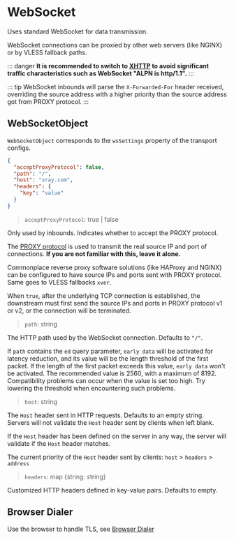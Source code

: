 # WebSocket

Uses standard WebSocket for data transmission.

WebSocket connections can be proxied by other web servers (like NGINX) or by VLESS fallback paths.

::: danger
**It is recommended to switch to [XHTTP](https://github.com/XTLS/Xray-core/discussions/4113) to avoid significant traffic characteristics such as WebSocket "ALPN is http/1.1".**
:::

::: tip
WebSocket inbounds will parse the `X-Forwarded-For` header received, overriding the source address with a higher priority than the source address got from PROXY protocol.
:::

## WebSocketObject

`WebSocketObject` corresponds to the `wsSettings` property of the transport configs.

```json
{
  "acceptProxyProtocol": false,
  "path": "/",
  "host": "xray.com",
  "headers": {
    "key": "value"
  }
}
```

> `acceptProxyProtocol`: true | false

Only used by inbounds. Indicates whether to accept the PROXY protocol.

The [PROXY protocol](https://www.haproxy.org/download/2.2/doc/proxy-protocol.txt) is used to transmit the real source IP and port of connections. **If you are not familiar with this, leave it alone.**

Commonplace reverse proxy software solutions (like HAProxy and NGINX) can be configured to have source IPs and ports sent with PROXY protocol. Same goes to VLESS fallbacks `xver`.

When `true`, after the underlying TCP connection is established, the downstream must first send the source IPs and ports in PROXY protocol v1 or v2, or the connection will be terminated.

> `path`: string

The HTTP path used by the WebSocket connection. Defaults to `"/"`.

If `path` contains the `ed` query parameter, `early data` will be activated for latency reduction, and its value will be the length threshold of the first packet. If the length of the first packet exceeds this value, `early data` won't be activated. The recommended value is 2560, with a maximum of 8192. Compatibility problems can occur when the value is set too high. Try lowering the threshold when encountering such problems.

> `host`: string

The `Host` header sent in HTTP requests. Defaults to an empty string. Servers will not validate the `Host` header sent by clients when left blank.

If the `Host` header has been defined on the server in any way, the server will validate if the `Host` header matches.

The current priority of the `Host` header sent by clients: ```host``` > ```headers``` > ```address```

> `headers`: map \{string: string\}

Customized HTTP headers defined in key-value pairs. Defaults to empty.

## Browser Dialer

Use the browser to handle TLS, see [Browser Dialer](../features/browser_dialer.md)
